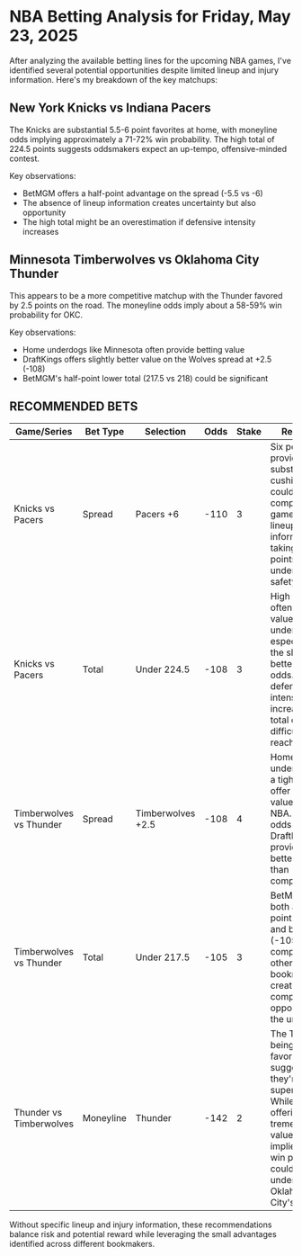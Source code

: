 # NBA Betting Analysis for Friday, May 23, 2025

After analyzing the available betting lines for the upcoming NBA games, I've identified several potential opportunities despite limited lineup and injury information. Here's my breakdown of the key matchups:

## New York Knicks vs Indiana Pacers

The Knicks are substantial 5.5-6 point favorites at home, with moneyline odds implying approximately a 71-72% win probability. The high total of 224.5 points suggests oddsmakers expect an up-tempo, offensive-minded contest.

Key observations:
- BetMGM offers a half-point advantage on the spread (-5.5 vs -6)
- The absence of lineup information creates uncertainty but also opportunity
- The high total might be an overestimation if defensive intensity increases

## Minnesota Timberwolves vs Oklahoma City Thunder

This appears to be a more competitive matchup with the Thunder favored by 2.5 points on the road. The moneyline odds imply about a 58-59% win probability for OKC.

Key observations:
- Home underdogs like Minnesota often provide betting value
- DraftKings offers slightly better value on the Wolves spread at +2.5 (-108)
- BetMGM's half-point lower total (217.5 vs 218) could be significant

## RECOMMENDED BETS

| Game/Series | Bet Type | Selection | Odds | Stake | Reasoning |
|-------------|----------|-----------|------|-------|-----------|
| Knicks vs Pacers | Spread | Pacers +6 | -110 | 3 | Six points provides substantial cushion in what could be a competitive game. Without lineup information, taking the points with the underdog offers safety. |
| Knicks vs Pacers | Total | Under 224.5 | -108 | 3 | High totals often present value on the under, especially with the slightly better -108 odds. If defensive intensity increases, this total could be difficult to reach. |
| Timberwolves vs Thunder | Spread | Timberwolves +2.5 | -108 | 4 | Home underdogs with a tight spread offer consistent value in the NBA. The -108 odds at DraftKings provide slightly better value than competitors. |
| Timberwolves vs Thunder | Total | Under 217.5 | -105 | 3 | BetMGM offers both a half-point advantage and better odds (-105) compared to other bookmakers, creating a compelling opportunity on the under. |
| Thunder vs Timberwolves | Moneyline | Thunder | -142 | 2 | The Thunder being road favorites suggests they're the superior team. While not offering tremendous value, the implied 59% win probability could be underestimating Oklahoma City's chances. |

Without specific lineup and injury information, these recommendations balance risk and potential reward while leveraging the small advantages identified across different bookmakers.